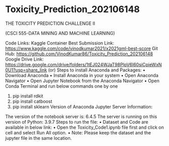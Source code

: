 # Toxicity_Prediction_202106148
THE TOXICITY PREDICTION CHALLENGE II

(CSCI 555-DATA MINING AND MACHINE LEARNING)

Code Links:
Kaggle Container Best Submission Link: 
https://www.kaggle.com/code/vinodkumar2021/x2021gml-best-score
Git Hub:
https://github.com/VinodKumar86/Toxicity_Prediction_202106148
Google Drive Link: https://drive.google.com/drive/folders/1tEJ024WJaT98PlpV6l60siCpieWxN0U1?usp=share_link
(or)
Steps to install Anaconda and Packages:
•	Download Anaconda
•	Install Anaconda in your system
•	Open Anaconda Navigator
•	Open Jupyter Notebook from the Anaconda Navigator
•	Open Conda Terminal and run below commands one by one
1.	pip install rdkit 
2.	pip install catboost
3.	pip install sklearn
Version of Anaconda Jupyter Server Information:

The version of the notebook server is: 6.4.5
The server is running on this version of Python: 3.9.7
Steps to run the file:
•	Dataset and Code are available in below link:
•	Open the Toxicity_Code1.ipynb file first and click on cell and select Run All option.
•	Note: Please keep the dataset and the jupyter file in the same location.
